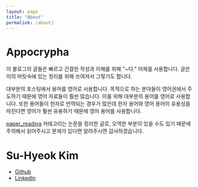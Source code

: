```yaml
---
layout: page
title: "About"
permalink: /about/
---
```


# Appocrypha

이 블로그의 글들은 빠르고 간결한 작성과 이해를 위해 "~다." 어체를 사용합니다. 글쓴이의 머릿속에 있는 정리를 위해 쓰여져서 그렇기도 합니다.

대부분의 포스팅에서 용어를 영어로 사용합니다. 목적으로 하는 분야들이 영어권에서 주도하기 때문에 영어 자료들이 훨씬 많습니다. 이를 위해 대부분의 용어를 영어로 사용합니다. 또한 용어들이 한자로 번역되는 경우가 많은데 한자 용어와 영어 용어의 유용성을 따진다면 영어가 훨씬 유용하기 때문에 영어 용어를 사용합니다.

[paper_reading](./categories/paper_reading/) 카테고리는 논문을 정리한 글로, 오역한 부분이 있을 수도 있기 때문에 주의해서 읽어주시고 문제가 있다면 알려주시면 감사하겠습니다. 

# Su-Hyeok Kim

 - [Github](https://github.com/hrmrzizon)
 - [LinkedIn](https://www.linkedin.com/in/%EC%88%98%ED%98%81-%EA%B9%80-3b502413b/)
